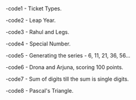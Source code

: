 #
-code1 - Ticket Types.

-code2 - Leap Year.

-code3 - Rahul and Legs.

-code4 - Special Number.

-code5 - Generating the series - 6, 11, 21, 36, 56...

-code6 - Drona and Arjuna, scoring 100 points.

-code7 - Sum of digits till the sum is single digits.

-code8 - Pascal's Triangle.
#